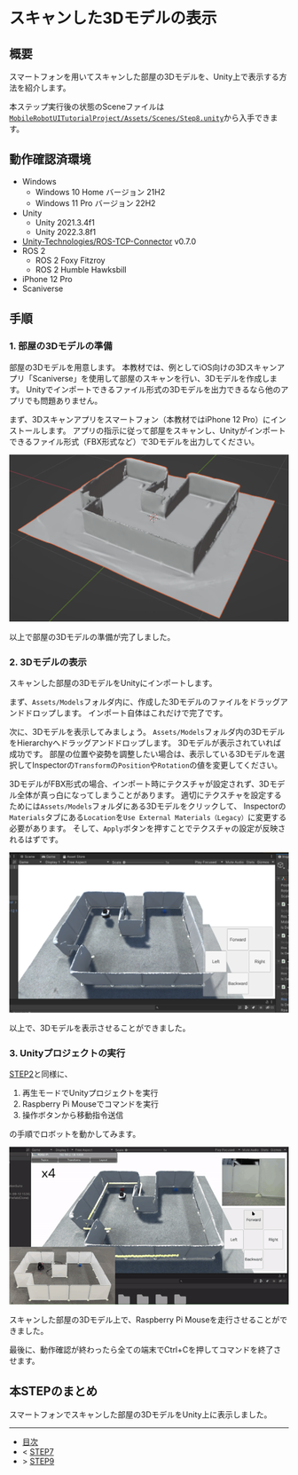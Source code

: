 # スキャンした3Dモデルの表示

## 概要

スマートフォンを用いてスキャンした部屋の3Dモデルを、Unity上で表示する方法を紹介します。

本ステップ実行後の状態のSceneファイルは[`MobileRobotUITutorialProject/Assets/Scenes/Step8.unity`](../MobileRobotUITutorialProject/Assets/Scenes/Step8.unity)から入手できます。

## 動作確認済環境

* Windows
  * Windows 10 Home バージョン 21H2
  * Windows 11 Pro バージョン 22H2
* Unity
  * Unity 2021.3.4f1
  * Unity 2022.3.8f1
* [Unity-Technologies/ROS-TCP-Connector](https://github.com/Unity-Technologies/ROS-TCP-Connector) v0.7.0
* ROS 2
  * ROS 2 Foxy Fitzroy
  * ROS 2 Humble Hawksbill
* iPhone 12 Pro
* Scaniverse

## 手順

### 1. 部屋の3Dモデルの準備

部屋の3Dモデルを用意します。
本教材では、例としてiOS向けの3Dスキャンアプリ「Scaniverse」を使用して部屋のスキャンを行い、3Dモデルを作成します。
Unityでインポートできるファイル形式の3Dモデルを出力できるなら他のアプリでも問題ありません。

まず、3Dスキャンアプリをスマートフォン（本教材ではiPhone 12 Pro）にインストールします。
アプリの指示に従って部屋をスキャンし、Unityがインポートできるファイル形式（FBX形式など）で3Dモデルを出力してください。

![](images/step8-97.png)

以上で部屋の3Dモデルの準備が完了しました。

### 2. 3Dモデルの表示

スキャンした部屋の3DモデルをUnityにインポートします。

まず、`Assets/Models`フォルダ内に、作成した3Dモデルのファイルをドラッグアンドドロップします。
インポート自体はこれだけで完了です。

次に、3Dモデルを表示してみましょう。
`Assets/Models`フォルダ内の3DモデルをHierarchyへドラッグアンドドロップします。
3Dモデルが表示されていれば成功です。
部屋の位置や姿勢を調整したい場合は、表示している3Dモデルを選択してInspectorの`Transform`の`Position`や`Rotation`の値を変更してください。

3DモデルがFBX形式の場合、インポート時にテクスチャが設定されず、3Dモデル全体が真っ白になってしまうことがあります。
適切にテクスチャを設定するためには`Assets/Models`フォルダにある3Dモデルをクリックして、
Inspectorの`Materials`タブにある`Location`を`Use External Materials（Legacy）`に変更する必要があります。
そして、`Apply`ボタンを押すことでテクスチャの設定が反映されるはずです。

![](images/step8-99.png)

以上で、3Dモデルを表示させることができました。

### 3. Unityプロジェクトの実行

[STEP2](./step2.md)と同様に、

1. 再生モードでUnityプロジェクトを実行
2. Raspberry Pi Mouseでコマンドを実行
3. 操作ボタンから移動指令送信

の手順でロボットを動かしてみます。

![](images/step8-98.gif)

スキャンした部屋の3Dモデル上で、Raspberry Pi Mouseを走行させることができました。

最後に、動作確認が終わったら全ての端末でCtrl+Cを押してコマンドを終了させます。

## 本STEPのまとめ

スマートフォンでスキャンした部屋の3DモデルをUnity上に表示しました。

---

* [目次](./intro2.md)
* < [STEP7](./step7.md)
* \> [STEP9](./step9.md)